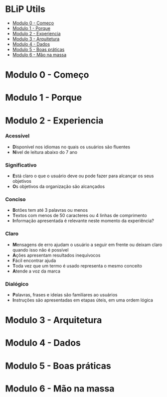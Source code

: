 # BLiP Utils
* [Modulo 0 - Começo]()
* [Modulo 1 - Porque](#modulo-1---porque)
* [Modulo 2 - Experiencia](#modulo-2---experiencia)
* [Modulo 3 - Arquitetura](#modulo-3---arquitetura)
* [Modulo 4 - Dados](#modulo-4---dados)
* [Modulo 5 - Boas práticas](#modulo-5---boas-práticas)
* [Modulo 6 - Mão na massa](#modulo-6---mão-na-massa)

# Modulo 0 - Começo

# Modulo 1 - Porque

# Modulo 2 - Experiencia

### Acessível
* **D**isponível nos idiomas no quais os usuários são fluentes
* **N**ível de leitura abaixo do 7 ano

### Significativo
* **E**stá claro o que o usuário deve ou pode fazer para alcançar os seus objetivos
* **O**s objetivos da organização são alcançados 

### Conciso
* **B**otões tem até 3 palavras ou menos
* **T**extos com menos de 50 caracteres ou 4 linhas de comprimento
* **I**nformação apresentada é relevante neste momento da experiência?

### Claro
* **M**ensagens de erro ajudam o usuário a seguir em frente ou deixam claro quando isso não é possível
* **A**ções apresentam resultados inequívocos
* **F**ácil encontrar ajuda
* **T**oda vez que um termo é usado representa o mesmo conceito
* **A**tende a voz da marca

### Dialógico
* **P**alavras, frases e ideias são familiares ao usuários
* **I**nstruções são apresentadas em etapas úteis, em uma ordem lógica





# Modulo 3 - Arquitetura

# Modulo 4 - Dados

# Modulo 5 - Boas práticas

# Modulo 6 - Mão na massa

